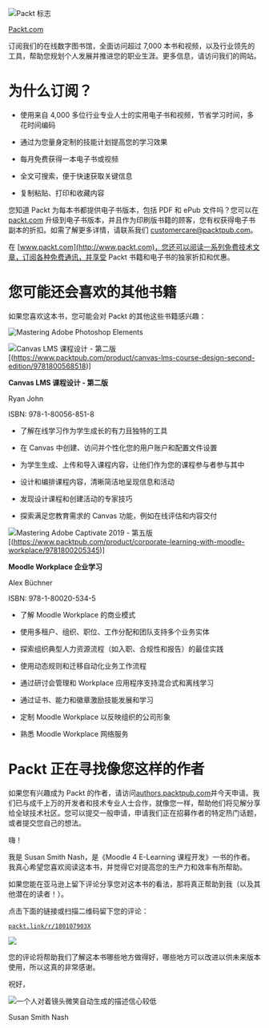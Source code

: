 ![Packt 标志](img/Packt_Logo_Orange__f36f26.png)

[Packt.com](http://Packt.com)

订阅我们的在线数字图书馆，全面访问超过 7,000 本书和视频，以及行业领先的工具，帮助您规划个人发展并推进您的职业生涯。更多信息，请访问我们的网站。

# 为什么订阅？

+   使用来自 4,000 多位行业专业人士的实用电子书和视频，节省学习时间，多花时间编码

+   通过为您量身定制的技能计划提高您的学习效果

+   每月免费获得一本电子书或视频

+   全文可搜索，便于快速获取关键信息

+   复制粘贴、打印和收藏内容

您知道 Packt 为每本书都提供电子书版本，包括 PDF 和 ePub 文件吗？您可以在 [packt.com](http://packt.com) 升级到电子书版本，并且作为印刷版书籍的顾客，您有权获得电子书副本的折扣。如需了解更多详情，请联系我们 customercare@packtpub.com。

在 [www.packt.com](http://www.packt.com)，您还可以阅读一系列免费技术文章，订阅各种免费通讯，并享受 Packt 书籍和电子书的独家折扣和优惠。

# 您可能还会喜欢的其他书籍

如果您喜欢这本书，您可能会对 Packt 的其他这些书籍感兴趣：

![Mastering Adobe Photoshop Elements](img/Cover1.png)

![Canvas LMS 课程设计 - 第二版](img/Cover1.png)[(https://www.packtpub.com/product/canvas-lms-course-design-second-edition/9781800568518)]

**Canvas LMS 课程设计 - 第二版**

Ryan John

ISBN: 978-1-80056-851-8

+   了解在线学习作为学生成长的有力且独特的工具

+   在 Canvas 中创建、访问并个性化您的用户账户和配置文件设置

+   为学生生成、上传和导入课程内容，让他们作为您的课程参与者参与其中

+   设计和编排课程内容，清晰简洁地呈现信息和活动

+   发现设计课程和创建活动的专家技巧

+   探索满足您教育需求的 Canvas 功能，例如在线评估和内容交付

![Mastering Adobe Captivate 2019 - 第五版](img/Cover2.png)[(https://www.packtpub.com/product/corporate-learning-with-moodle-workplace/9781800205345)]

**Moodle Workplace 企业学习**

Alex Büchner

ISBN: 978-1-80020-534-5

+   了解 Moodle Workplace 的商业模式

+   使用多租户、组织、职位、工作分配和团队支持多个业务实体

+   探索组织典型人力资源流程（如入职、合规性和报告）的最佳实践

+   使用动态规则和迁移自动化业务工作流程

+   通过研讨会管理和 Workplace 应用程序支持混合式和离线学习

+   通过证书、能力和徽章激励技能发展和学习

+   定制 Moodle Workplace 以反映组织的公司形象

+   熟悉 Moodle Workplace 网络服务

# Packt 正在寻找像您这样的作者

如果您有兴趣成为 Packt 的作者，请访问[authors.packtpub.com](http://authors.packtpub.com)并今天申请。我们已与成千上万的开发者和技术专业人士合作，就像您一样，帮助他们将见解分享给全球技术社区。您可以提交一般申请，申请我们正在招募作者的特定热门话题，或者提交您自己的想法。

嗨！

我是 Susan Smith Nash，是《Moodle 4 E-Learning 课程开发》一书的作者。我真心希望您喜欢阅读这本书，并觉得它对提高您的生产力和效率有所帮助。

如果您能在亚马逊上留下评论分享您对这本书的看法，那将真正帮助到我（以及其他潜在的读者！）。

点击下面的链接或扫描二维码留下您的评论：

[`packt.link/r/180107903X`](https://packt.link/r/180107903X)

![](img/qr-code-https___packt.link_r_180107903X.jpg)

您的评论将帮助我们了解这本书哪些地方做得好，哪些地方可以改进以供未来版本使用，所以这真的非常感谢。

祝好，

![一个人对着镜头微笑自动生成的描述信心较低](img/susan-nash-in-hawaii.png)

Susan Smith Nash
